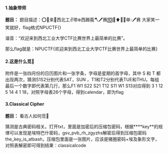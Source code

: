 #### 1.抽象带师

**题目：** 题目描述：⭕🦅来🔪西北工✌️带❄️西踢莪🪓🖊赛🔟🎀⬆👄➖单💧🖊赛
大家笑一笑就好，flag格式NPUCTF{}

谐音：“欢迎来到西北工业大学CTF比赛世界上最简单的比赛”。

那么flag就是：NPUCTF{欢迎来到西北工业大学CTF比赛世界上最简单的比赛}

#### 2.这是什么觅🐎

附件是一张四月份的日历图片和一张字条，字母是星期的首字母，其中 S 和 T 都出现两次，猜测S1S2分别代表SAT，SUN ，T1和T2分别代表TUE和THU。每组最后一个数字即代表第几行，那么F1 W1 S22 S21 T12 S11 W1 S13对应得到 3 1 12 5 14 4 1 18，对照字母表26个字母，得到calendar，即为flag

#### 3.Classical Cipher

**题目：** 看古人如何觅🐎

猜测是古典密码相关。打开txt，里面是加密后的压缩包密码，根据****key**的规律可以发现是埃特巴什密码，gsv_pvb_rh_zgyzhs解密后得到压缩包密码the_key_is_atbash，压缩包里面是一张图片，应该是猪圈密码+埃及象形文字，对照表解密即可得到结果：classicalcode



